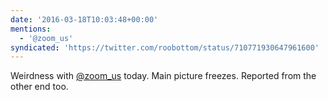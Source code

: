 ```yaml
---
date: '2016-03-18T10:03:48+00:00'
mentions:
  - '@zoom_us'
syndicated: 'https://twitter.com/roobottom/status/710771930647961600'
---
```

Weirdness with [@zoom_us](https://twitter.com/@zoom_us) today. Main picture freezes. Reported from the other end too.
